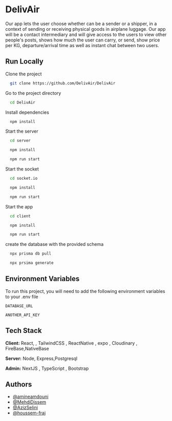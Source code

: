 
# DelivAir

Our app lets the user choose whether can be a sender or a shipper, in a context of sending or receiving physical goods in airplane luggage. Our app will be a contact intermediary and will give access to the users to view other people's posts, shows how much the user can carry, or send, show price per KG, departure/arrival time as well as instant chat between two users.

## Run Locally

Clone the project

```bash
  git clone https://github.com/DelivAir/DelivAir
```

Go to the project directory

```bash
  cd DelivAir
```

Install  dependencies

```bash
  npm install
```

Start the server

```bash
  cd server
```

```bash
  npm install
```

```bash
  npm run start
```

Start the socket

```bash
  cd socket.io
```

```bash
  npm install
```

```bash
  npm run start
```

Start the app

```bash
  cd client
```

```bash
  npm install
```

```bash
  npm run start
```

create the database with the provided schema

```bash
  npx prisma db pull
```

```bash
  npx prsima generate
```

## Environment Variables

To run this project, you will need to add the following environment variables to your .env file

`DATABASE_URL`

`ANOTHER_API_KEY`

## Tech Stack

**Client:** React, , TailwindCSS , ReactNative , expo , Cloudinary , FireBase,NativeBase

**Server:** Node, Express,Postgresql

**Admin:** NextJS , TypeScript , Bootstrap

## Authors

- [@amineamdouni](https://github.com/amineamdouni)
- [@MehdiDissem](https://github.com/MehdiDissem)
- [@AzizSelini](https://github.com/AzizSelini)
- [@houssem-fraj](https://github.com/houssem-fraj)
